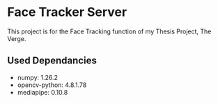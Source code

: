 # Face Tracker Server

This project is for the Face Tracking function of my Thesis Project, The Verge.

## Used Dependancies

- numpy: 1.26.2
- opencv-python: 4.8.1.78
- mediapipe: 0.10.8